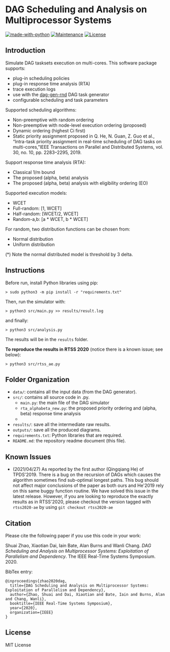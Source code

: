 # DAG Scheduling and Analysis on Multiprocessor Systems

[![made-with-python](https://img.shields.io/badge/Made%20with-Python-1f425f.svg)](https://www.python.org/)
[![Maintenance](https://img.shields.io/badge/Maintained%3F-yes-green.svg)](https://GitHub.com/Naereen/StrapDown.js/graphs/commit-activity)
[![License](http://img.shields.io/:license-mit-blue.svg)](http://badges.mit-license.org)

## Introduction

Simulate DAG tasksets execution on multi-cores. This software package supports:

- plug-in scheduling policies
- plug-in response time analysis (RTA)
- trace execution logs
- use with the [dag-gen-rnd](https://github.com/automaticdai/dag-gen-rnd) DAG task generator
- configurable scheduling and task parameters


Supported scheduling algorithms:

- Non-preemptive with random ordering
- Non-preemptive with node-level execution ordering (proposed)
- Dynamic ordering (highest Ci first)
- Static priority assignment proposed in Q. He, N. Guan, Z. Guo et al., “Intra-task priority assignment in real-time  scheduling  of  DAG  tasks  on  multi-cores,”IEEE  Transactions  on Parallel and Distributed Systems, vol. 30, no. 10, pp. 2283–2295, 2019.


Support response time analysis (RTA):

- Classical 1/m bound
- The proposed (alpha, beta) analysis
- The proposed (alpha, beta) analysis with eligibility ordering (EO)


Supported execution models:

- WCET
- Full-random: [1, WCET]
- Half-random: [WCET/2, WCET]
- Random-a,b: [a * WCET, b * WCET]


For random, two distribution functions can be chosen from:

- Normal distribution
- Uniform distribution

(*) Note the normal distributed model is threshold by 3 delta.

## Instructions

Before run, install Python libraries using pip:

`> sudo python3 -m pip install -r "requirements.txt"`

Then, run the simulator with:

`> python3 src/main.py >> results/result.log`

and finally:

`> python3 src/analysis.py`

The results will be in the `results` folder.

**To reproduce the results in RTSS 2020** (notice there is a known issue; see below):

`> python3 src/rtss_ae.py`

## Folder Organization

- `data/`: contains all the input data (from the DAG generator).
- `src/`: contains all source code in .py.
  - `main.py`: the main file of the DAG simulator
  - `rta_alphabeta_new.py`: the proposed priority ordering and (alpha, beta) response time analysis
  - 
- `results/`: save all the intermediate raw results.
- `outputs/`: save all the produced diagrams.
- `requirements.txt`: Python libraries that are required.
- `README.md`: the repository readme document (this file).


## Known Issues

- (2021/04/27) As reported by the first author (Qingqiang He) of TPDS'2019. There is a bug on the recursion of  DAGs which causes the algorithm sometimes find sub-optimal longest paths. This bug should not affect major conclusions of the paper as both ours and He'2019 rely on this same buggy function routine. We have solved this issue in the latest release. However, if you are looking to reproduce the exactly results as in RTSS'2020, please checkout the version tagged with `rtss2020-ae` by using `git checkout rtss2020-ae`


## Citation

Please cite the following paper if you use this code in your work:

Shuai Zhao, Xiaotian Dai, Iain Bate, Alan Burns and Wanli Chang. *DAG Scheduling and Analysis on Multiprocessor Systems: Exploitation of Parallelism and Dependency*. The IEEE Real-Time Systems Symposium. 2020.


BibTex entry:

```text
@inproceedings{zhao2020dag,
  title={DAG Scheduling and Analysis on Multiprocessor Systems: Exploitation of Parallelism and Dependency},
  author={Zhao, Shuai and Dai, Xiaotian and Bate, Iain and Burns, Alan and Chang, Wanli},
  booktitle={IEEE Real-Time Systems Symposium},
  year={2020},
  organization={IEEE}
}
```

## License

MIT License